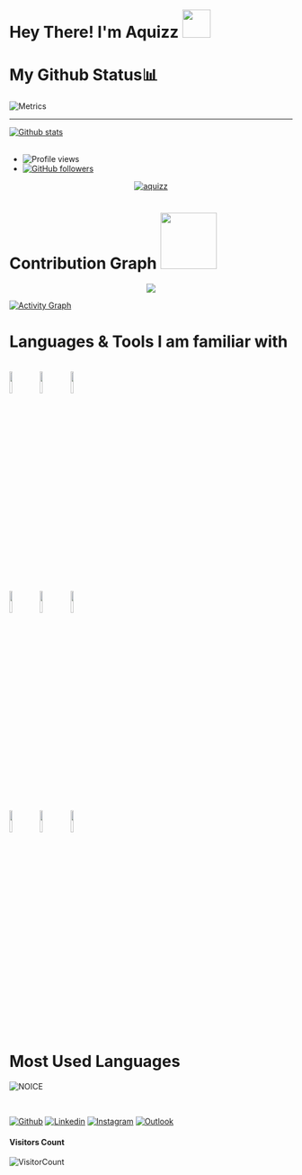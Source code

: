 
# Hey There! I'm Aquizz <img src="https://raw.githubusercontent.com/MartinHeinz/MartinHeinz/master/wave.gif" width="50px">



# My Github Status📊
![Metrics](https://metrics.lecoq.io/aquizz?template=classic&isocalendar=1&languages=1&introduction=1&followup=1&activity=1&code=1&gists=1&lines==1&achievements=1&isocalendar.duration=half-year&languages.limit=8&languages.sections=most-used&languages.colors=github&languages.threshold=0%25&languages.indepth=false&languages.categories=markup%2C%20programming&languages.recent.categories=markup%2C%20programming&languages.recent.load=300&languages.recent.days=14&introduction.title=true&followup.sections=repositories&activity.limit=5&activity.load=300&activity.days=14&activity.filter=all&activity.visibility=all&activity.timestamps=false&achievements.threshold=C&achievements.secrets=true&achievements.display=detailed&achievements.limit=0&code.lines=12&code.load=100&code.visibility=&config.timezone=Asia%2FColombo)

**** 
 <a href="https://github.com/aquizz/handle-path-oz">
    <img align="center" alt="Github stats" src="https://github-readme-stats.vercel.app/api?username=aquizz&show_icons=true&theme=midnight-purple" />
  </a>

<br>
<br>

- ![Profile views](https://gpvc.arturio.dev/aquizz)
- [![GitHub followers](https://img.shields.io/github/followers/aquizz.svg?style=social&label=Follow&maxAge=2592000)](https://github.com/aquizz?tab=followers)
  

<p align="center"> <a href="https://github.com/aquizz"><img src="https://github-profile-trophy.vercel.app/?username=aquizz&no-bg=true" alt="aquizz" /></a> </p>


# Contribution Graph <img src="https://octodex.github.com/images/daftpunktocat-thomas.gif" width=100px>

<p align="center">
  <a href="https://github.com/aquizz">
    <img src="https://github-readme-streak-stats.herokuapp.com/?user=aquizz#version3"/>
  </a>
</p>


  <a href="https://github.com/aquizz"><img alt="Activity Graph" src="https://activity-graph.herokuapp.com/graph?username=aquizz&bg_color=1F222E&color=F8D866&line=F85D7F&point=FFFFFF&hide_border=true" /></a>






# Languages & Tools I am familiar with

<p align ="left">
  <br />
  <code><img width="10%"  src="https://www.vectorlogo.zone/logos/json/json-ar21.svg"></code>
  <code><img width="10%"   src="https://www.vectorlogo.zone/logos/git-scm/git-scm-ar21.svg"></code>
  <code><img width="10%"   src="https://www.vectorlogo.zone/logos/python/python-ar21.svg"></code>
  <br />
  <code><img width="10%"  src="https://www.vectorlogo.zone/logos/mysql/mysql-ar21.svg"></code>
  <code><img width="10%"  src="https://www.vectorlogo.zone/logos/sqlite/sqlite-ar21.svg"></code>
  <code><img width="10%"  src="https://www.vectorlogo.zone/logos/firebase/firebase-ar21.svg"></code>
  <br />
  <code><img width="10%"  src="https://www.vectorlogo.zone/logos/w3_html5/w3_html5-ar21.svg"></code>
  <code><img width="10%"  src="https://www.vectorlogo.zone/logos/github/github-ar21.svg"></code>
  <code><img width="10%"  src="https://www.vectorlogo.zone/logos/gitlab/gitlab-ar21.svg"></code>
  <br>
</p>  



# Most Used Languages
![NOICE](https://github-readme-stats.vercel.app/api/top-langs/?username=aquizz&theme=dark&show_icons=true)


<br>
                                                              
[![Github](https://img.shields.io/badge/-Github-000?style=flat&logo=Github&logoColor=white)](https://github.com/aquizz)
[![Linkedin](https://img.shields.io/badge/-LinkedIn-blue?style=flat&logo=Linkedin&logoColor=white)](https://www.linkedin.com/in/damantha-jasinghe-3b9376212/)
[![Instagram](https://img.shields.io/badge/-Instagram-c13584?style=flat&labelColor=c13584&logo=instagram&logoColor=white)](https://www.instagram.com/aquizzity/)
[![Outlook](https://img.shields.io/badge/-Outlook-0078D4?style=flat&logo=Microsoft-Outlook&logoColor=white)](mailto:damanthajasinghe@outlook.com)                                                              

#### **Visitors Count**  
![VisitorCount](https://profile-counter.glitch.me/{aquizz}/count.svg)
